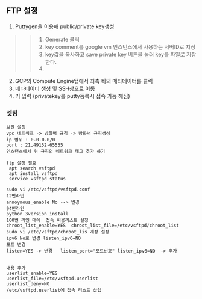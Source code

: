 ## FTP 설정
1. Puttygen을 이용해 public/private key생성 
>> 1. Generate 클릭
>> 2. key comment를 google vm 인스턴스에서 사용하는 서버ID로 지정
>> 3. key값을 복사하고 save private key 버튼을 눌러 key를 파일로 저장한다.
>> 4. 
2. GCP의 Compute Engine탭에서 좌측 바의 메타데이터를 클릭
3. 메타데이터 생성 및 SSH창으로 이동
4. 키 입력 (privatekey를 putty등록시 접속 가능 해짐)

### 셋팅
```
보안 설정
vpc 네트워크 -> 방화벽 규칙 -> 방화벽 규칙생성
ip 범위 : 0.0.0.0/0
port : 21,49152-65535
인스턴스에서 위 규칙의 네트워크 태그 추가 하기

ftp 설정 필요
 apt search vsftpd
 apt install vsftpd
 service vsftpd status

sudo vi /etc/vsftpd/vsftpd.conf
12번라인 
annoymous_enable No --> 변경
94번라인
python 3version install
100번 라인 대에  접속 허용리스트 설정
chroot_list_enable=YES  chroot_list_file=/etc/vsftpd/chroot_list
sudo vi /etc/vsftpd/chroot_lis 계정 설정
ipv6 No로 변경 listen_ipv6=NO
포트 변경
listen=YES -> 변경   listen_port="포트번호" listen_ipv6=NO  -> 추가


내용 추가
userlist_enable=YES
userlist_file=/etc/vsftpd.userlist
userlist_deny=NO
/etc/vsftpd.userlist에 접속 리스트 삽입

```